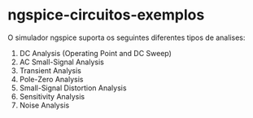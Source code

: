 # ngspice-circuitos-exemplos

O simulador ngspice suporta os seguintes diferentes tipos de analises:

1. DC Analysis (Operating Point and DC Sweep)
2. AC Small-Signal Analysis
3. Transient Analysis
4. Pole-Zero Analysis
5. Small-Signal Distortion Analysis
6. Sensitivity Analysis
7. Noise Analysis
